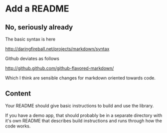 Add a README
============

No, seriously already
---------------------

The basic syntax is here

http://daringfireball.net/projects/markdown/syntax

Github deviates as follows

http://github.github.com/github-flavored-markdown/

Which I think are sensible changes for markdown oriented towards code.

Content
-------

Your README should give basic instructions to build and use the library.

If you have a demo app, that should probably be in a separate directory
with it's own README that describes build instructions and runs through
how the code works.
